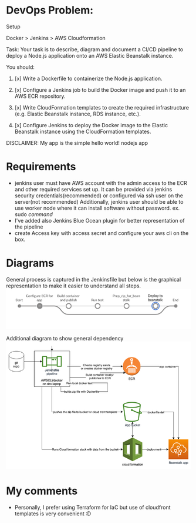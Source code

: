 # DevOps Problem:
Setup

Docker > Jenkins > AWS Cloudformation

Task: Your task is to describe, diagram and document a CI/CD pipeline to deploy a Node.js application onto an AWS Elastic Beanstalk instance.

You should:
1. [x] Write a Dockerfile to containerize the Node.js application.

2. [x] Configure a Jenkins job to build the Docker image and push it to an AWS ECR repository.

3. [x] Write CloudFormation templates to create the required infrastructure (e.g. Elastic Beanstalk
instance, RDS instance, etc.).

4. [x] Configure Jenkins to deploy the Docker image to the Elastic Beanstalk instance using the
CloudFormation templates.

DISCLAIMER: My app is the simple hello world! nodejs app


# Requirements
- jenkins user must have AWS account with the admin access to the ECR and other required services set up. 
It can be provided via jenkins security credentials(recommended) or configured via ssh user on the server(not recommended)
Additionally, jenkins user should be able to use worker node where it can install software without password. ex. sudo *command*
- I've added also Jenkins Blue Ocean plugin for better representation of the pipeline
- create Access key with access secret and configure your aws cli on the box.

# Diagrams
General process is captured in the Jenkinsfile but below is the graphical representation to make it easier to understand all steps.
![ci_cd_view_blue_ocean](./picts/ci_cd_jenkins.png)

Additional diagram to show general dependency
![Jenkins_dev_AWS_dependency](./picts/CICD_process.drawio.png)

# My comments
- Personally, I prefer using Terraform for IaC but use of cloudfront templates is very convenient :D
